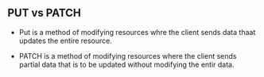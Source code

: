 ## PUT vs PATCH
- Put is a method of modifying resources whre the client sends data thaat updates the entire resource.

- PATCH is a method of modifying resources where the client sends partial data that is to be updated without modifying the entir data.